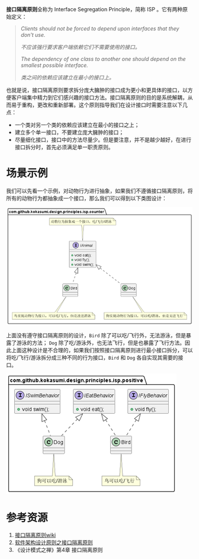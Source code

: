 **接口隔离原则**全称为 Interface Segregation Principle，简称 ISP 。它有两种原始定义：

> *Clients should not be forced to depend upon interfaces that they don't use.*
>
> *不应该强行要求客户端依赖它们不需要使用的接口。*
>
> *The dependency of one class to another one should depend on the smallest possible interface.*
>
> *类之间的依赖应该建立在最小的接口上。*

也就是说，接口隔离原则要求拆分庞大臃肿的接口成为更小和更具体的接口，以方便客户端集中精力到它们感兴趣的接口方法。接口隔离原则的目的是系统解耦，从而易于重构，更改和重新部署。这个原则指导我们在设计接口时需要注意以下几点：

- 一个类对另一个类的依赖应该建立在最小的接口之上；
- 建立多个单一接口，不要建立庞大臃肿的接口；
- 尽量细化接口，接口中的方法尽量少。但是要注意，并不是越少越好，在进行接口拆分时，首先必须满足单一职责原则。

# 场景示例

我们可以先看一个示例，对动物行为进行抽象，如果我们不遵循接口隔离原则，将所有的动物行为都抽象成一个接口，那么我们可以得到以下类图设计：

![AnimalCounter](./etc/AnimalCounter.png)

上面没有遵守接口隔离原则的设计，`Bird` 除了可以吃/飞行外，无法游泳，但是暴露了游泳的方法； `Dog` 除了吃/游泳外，也无法飞行，但是也暴露了飞行方法。因此上面这种设计是不合理的，如果我们按照接口隔离原则进行最小接口拆分，可以将吃/飞行/游泳拆分成三种不同的行为接口，`Bird` 和 `Dog` 各自实现其需要的接口。

![按照接口隔离原则设计](./etc/BehaviorPositive.png)

# 参考资源

1. [接口隔离原则wiki](https://zh.wikipedia.org/wiki/%E6%8E%A5%E5%8F%A3%E9%9A%94%E7%A6%BB%E5%8E%9F%E5%88%99)
2. [软件架构设计原则之接口隔离原则](https://xie.infoq.cn/article/af6e137c8ece91f97ed9ee0c4)
3. 《设计模式之禅》第4章 接口隔离原则